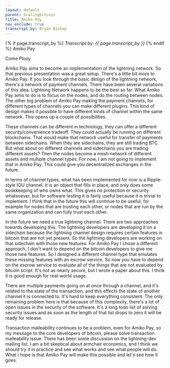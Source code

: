 ```yaml
---
layout: default
parent: Scalingbitcoin
title: Amiko Pay
nav_exclude: true
transcript_by: Bryan Bishop
---
```


{% if page.transcript_by %} <i>Transcript by:
{{ page.transcript_by }}</i> {% endif %} Amiko Pay

Come Plooy

Amiko Pay aims to become an implementation of the lightning network. So
that previous presentation was a great setup. There's a little bit more
to Amiko Pay. If you look through the basic design of the lightning
network, there's a network of payment channels. There have been several
variations of this idea. Lightning Network happens to be the best so
far. What Amiko Pay aims to do is to focus on the nodes, and do the
routing between nodes. The other big problem of Amiko Pay making the
payment channels, for different types of channels you can make different
plugins. This kind of design makes it possible to have different kinds
of channel within the same network. This opens up a couple of
possibilities.

These channels can be different in technology, they can offer a
different security/convenience tradeoff. They could actually be running
on different blockchains. That would make that network useful for
transfer of payments between sidechains. When they are sidechains, they
are still trading BTC. But what about on different channels and
sidechains you are trading different assets? Then the nodes become a
mesh network of different assets and multiple channel types. For now, I
am not going to implement that in Amiko Pay. This could give you
decentralized exchanges in the future.

In terms of channel types, what has been implemented for now is a
Ripple-style IOU channel. It is an object that fills in place, and only
does some bookkeeping of who owns what. This gives no protection or
security whatsoever, but for software testing it is fairly useful
because it is trivial to implement. I think that in the future this will
continue to be useful, for example for nodes that are trusting each
other, or nodes that are run by the same organization and can fully
trust each other.

In the future we need a true lightning channel. There are two approaches
towards developing this. The lightning developers are developing it on a
sidechain because the lightning channel design requires certain features
in bitcoin that are not yet present. So the lightning developers are
working on that sidechain with those new features. For Amiko Pay I chose
a different approach, I don't want to depend on the bitcoin developers
to give me those new features. So I designed a different channel type
that emulates these missing features with an escrow service. So now you
have to depend on the escrow service to evaluate all of the things that
are not evaluated by bitcoin script. It's not as nearly secure, but I
wrote a paper about this. I think it is good enough for real-world
usage.

There are multiple payments going on at once through a channel, and it's
related to the state of the transaction, and this effects the state of
another channel it is connected to. It's hard to keep everything
consistent. The only remaining problem here is that because of this
complexity, there's a lot of open issues in the security of the
software. It's a long todo list of solving security issues and as soon
as the length of that list drops to zero it will be ready for release.

Transaction malleability continues to be a problem, even for Amiko Pay,
so my message to the core developers of bitcoin, please solve
transaction malleability issue. There has been some discussion on the
lightning-dev mailing list. I am a bit skeptical about armchair
economics, and I think we should try it in practice and see what works
and see what people will do. What I hope is that Amiko Pay will make
this possible and let's see how it goes.
